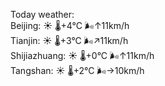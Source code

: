 Today weather:  
Beijing: ☀️ 🌡️+4°C 🌬️↑11km/h  
Tianjin: ☀️ 🌡️+3°C 🌬️↗11km/h  
Shijiazhuang: ☀️ 🌡️+0°C 🌬️↑11km/h  
Tangshan: ☀️ 🌡️+2°C 🌬️→10km/h  
